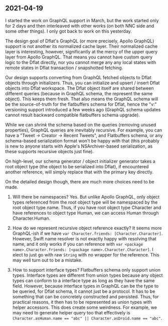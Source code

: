 2021-04-19
----------

I started the work on GraphQL support in March, but the work started only for 2 days and then interleaved with other works (on both NNC side and some other things). I only got back to work on this yesterday.

The design goal of Dflat's GraphQL (or more precisely, Apollo GraphQL) support is not another its normalized cache layer. Their normalized cache layer is interesting, however, significantly at the mercy of the upper query layer from Apollo GraphQL. That means you cannot have custom query logic to the Dflat directly, nor you cannot merge any any local states with remote states in Dflat transaction / snapshotted fetching.

Our design supports converting from GraphQL fetched objects to Dflat objects through initializers. Thus, you can initialize and upsert / insert Dflat objects into Dflat workspace. The Dflat object itself are shared between different queries (because in GraphQL schema, the represent the same object). This keeps them fresh. That also means the GraphQL schema will be the source-of-truth for the flatbuffers schema for Dflat, hence the "v:" versioning support introduced a few weeks ago (GraphQL schema updates cannot result backward compatible flatbuffers schema upgrade).

While we can *shrink* the schema based on the queries (removing unused properties), GraphQL queries are inevitably recursive. For example, you can have a "Tweet -> Creator -> Recent Tweets", and Flatbuffers schema, or any schema-based serialization format won't be happy with that (this probably is new to anyone starts with Apple's NSArchiver-based serialization, as these supports recursive objects just fine).

On high-level, our schema generator / object initializer generator takes a root object type (the object to be serialized into Dflat), if encountered another reference, will simply replace that with the primary key directly.

On the detailed design though, there are much more choices need to be made.

 1. Will there be namespaces? Yes. But unlike Apollo GraphQL, only object types referenced from the root object type will be namespaced by the root object type name. Thus, if you have root object type Character and have references to object type Human, we can access Human through Character.Human.

 2. How do we represent recursive object reference exactly? It seems more GraphQL-ish if we have `var Character.friends: [Character.Character]`. However, Swift name resolver is not exactly happy with resolving that name, and it only works if you can reference with `var <package name>.Character.friends: [<package name>.Character.Character]`. I elect to just go with raw `String` with no wrapper for the reference. This may well turn out to be a mistake.

 3. How to support interface types? Flatbuffers schema only support union types. Interface types are different from union types because any object types can conform to a interface type as long as they have the same field. However, because interface types in GraphQL can be the type to be queried, for Dflat schema, it cannot just be a protocol. It has to be something that can be concretely constructed and persisted. Thus, for practical reasons, it then has to be represented as union types with helper accessors. This does create some weirdness. For example, we may need to generate helper query too that effectively is `Character.asHuman.name == "abc" || Character.asDroid.name == "abc"`.
